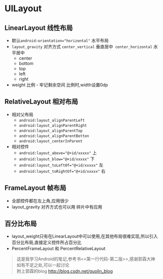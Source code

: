 # UILayout

## LinearLayout 线性布局
 - 默认`android:orientation="horizontal"` 水平布局
 - `layout_gravity` 对齐方式  `center_vertical` 垂直居中` center_horizontal` 水平居中
   - center
   - bottom
   - top
   - left
   - right
 - weight 比例 - 牢记剩余空间 比例时,width设置0dp


## RelativeLayout 相对布局
 - 相对父布局
   - `android:layout_alignParentLeft`
   - `android:layout_alignParentRight`
   - `android:layout_alignParentTop`
   - `android:layout_alignParentBotton`
   - `android:layout_centerInParent`
 - 相对控件
   - `android:layout_above="@+id/xxxxx"` 上
   - `android:layout_blow="@+id/xxxxx"`  下
   - `android:layout_toLeftOf="@+id/xxxxx"`  左
   - `android:layout_toRightOf="@+id/xxxxx"` 右

## FrameLayout 帧布局
 - 全部控件都在左上角,应用很少
 - layout_gravity 对齐方式也可以用  碎片中有应用

##  百分比布局
  - layout_weight只有在LinearLayout中可以使用,在其他布局很难实现,所以引入百分比布局,直接定义控件所占百分比
  - PercentFrameLayout 和 PercentRelativeLayout

  >这是我学习Android的笔记,参考书<<第一行代码-第二版>>,感谢郭霖大神  
  如有不足之处,可以一起讨论    
  附上郭霖的blog http://blog.csdn.net/guolin_blog
